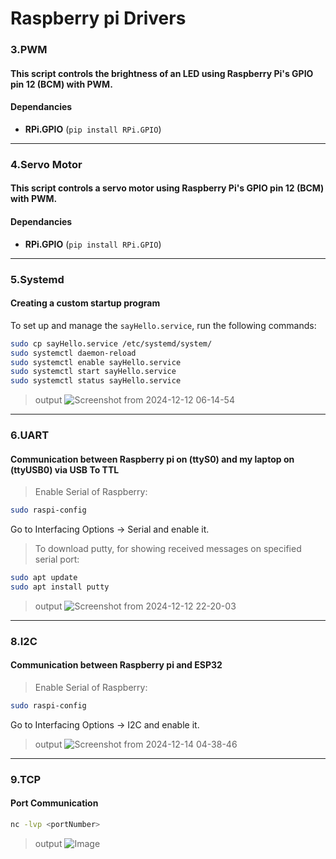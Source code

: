 # Raspberry pi Drivers

### 3.PWM
#### This script controls the **brightness of an LED** using Raspberry Pi's **GPIO pin 12** (BCM) with **PWM**.
#### Dependancies
- **RPi.GPIO** (`pip install RPi.GPIO`)  

---

### 4.Servo Motor

#### This script controls a **servo motor** using Raspberry Pi's **GPIO pin 12** (BCM) with **PWM**.

#### Dependancies
- **RPi.GPIO** (`pip install RPi.GPIO`)  

---

### 5.Systemd

#### Creating a custom startup program

To set up and manage the `sayHello.service`, run the following commands:
```bash
sudo cp sayHello.service /etc/systemd/system/
sudo systemctl daemon-reload
sudo systemctl enable sayHello.service
sudo systemctl start sayHello.service
sudo systemctl status sayHello.service
```

> output
![Screenshot from 2024-12-12 06-14-54](https://github.com/user-attachments/assets/225df062-6443-411f-93d0-a59247b6779c)

---

### 6.UART

#### Communication between Raspberry pi on (ttyS0) and my laptop on (ttyUSB0) via USB To TTL

> Enable Serial of Raspberry:
```bash
sudo raspi-config
```
Go to Interfacing Options → Serial and enable it.

> To download putty, for showing received messages on specified serial port:
```bash
sudo apt update
sudo apt install putty
```

> output
![Screenshot from 2024-12-12 22-20-03](https://github.com/user-attachments/assets/ce1e1936-f403-4878-b082-764b1779c010)

---

### 8.I2C

#### Communication between Raspberry pi and ESP32

> Enable Serial of Raspberry:
```bash
sudo raspi-config
```
Go to Interfacing Options → I2C and enable it.

> output
![Screenshot from 2024-12-14 04-38-46](https://github.com/user-attachments/assets/9a2f2799-dea9-42a7-a225-b803ac3d6b33)

---

### 9.TCP

#### Port Communication 

```bash
nc -lvp <portNumber>
```

> output
![Image](https://github.com/user-attachments/assets/bb664fdd-5daa-49f3-bee6-17bb875d2125)
